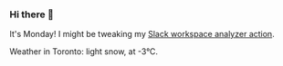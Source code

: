 ### Hi there :wave:

It's Monday! I might be tweaking my [Slack workspace analyzer action](https://github.com/bewuethr/slack-analyzer).

Weather in Toronto: light snow, at -3°C.
